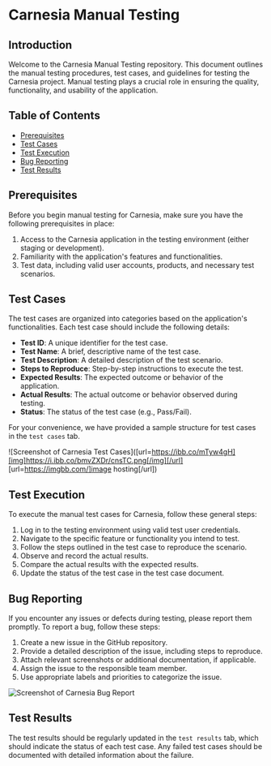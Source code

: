 # Carnesia Manual Testing

## Introduction

Welcome to the Carnesia Manual Testing repository. This document outlines the manual testing procedures, test cases, and guidelines for testing the Carnesia project. Manual testing plays a crucial role in ensuring the quality, functionality, and usability of the application.

## Table of Contents

- [Prerequisites](#prerequisites)
- [Test Cases](#test-cases)
- [Test Execution](#test-execution)
- [Bug Reporting](#bug-reporting)
- [Test Results](#test-results)

## Prerequisites

Before you begin manual testing for Carnesia, make sure you have the following prerequisites in place:

1. Access to the Carnesia application in the testing environment (either staging or development).
2. Familiarity with the application's features and functionalities.
3. Test data, including valid user accounts, products, and necessary test scenarios.

## Test Cases

The test cases are organized into categories based on the application's functionalities. Each test case should include the following details:

- **Test ID**: A unique identifier for the test case.
- **Test Name**: A brief, descriptive name of the test case.
- **Test Description**: A detailed description of the test scenario.
- **Steps to Reproduce**: Step-by-step instructions to execute the test.
- **Expected Results**: The expected outcome or behavior of the application.
- **Actual Results**: The actual outcome or behavior observed during testing.
- **Status**: The status of the test case (e.g., Pass/Fail).

For your convenience, we have provided a sample structure for test cases in the `test cases` tab.

![Screenshot of Carnesia Test Cases]([url=https://ibb.co/mTyw4gH][img]https://i.ibb.co/bmvZXDr/cnsTC.png[/img][/url]
[url=https://imgbb.com/]image hosting[/url])

## Test Execution

To execute the manual test cases for Carnesia, follow these general steps:

1. Log in to the testing environment using valid test user credentials.
2. Navigate to the specific feature or functionality you intend to test.
3. Follow the steps outlined in the test case to reproduce the scenario.
4. Observe and record the actual results.
5. Compare the actual results with the expected results.
6. Update the status of the test case in the test case document.

## Bug Reporting

If you encounter any issues or defects during testing, please report them promptly. To report a bug, follow these steps:

1. Create a new issue in the GitHub repository.
2. Provide a detailed description of the issue, including steps to reproduce.
3. Attach relevant screenshots or additional documentation, if applicable.
4. Assign the issue to the responsible team member.
5. Use appropriate labels and priorities to categorize the issue.

![Screenshot of Carnesia Bug Report]([https://drive.google.com/file/d/1UcwgxjytogggGJCq_irKpLDOqL40S_b7/view?usp=sharing](https://drive.google.com/file/d/1Vghq4V7FMYSDeouy6JuYBSsgL8N70nOH/view?usp=sharing))

## Test Results

The test results should be regularly updated in the `test results` tab, which should indicate the status of each test case. Any failed test cases should be documented with detailed information about the failure.
